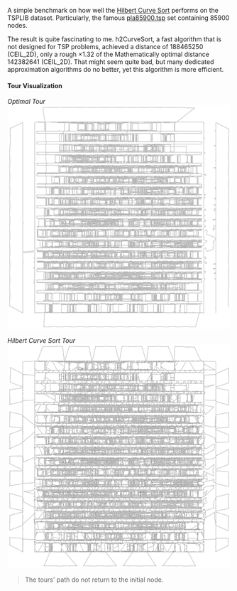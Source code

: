 A simple benchmark on how well the [Hilbert Curve Sort](https://github.com/CarbonicSoda/hilbert-curve-sort) performs on the TSPLIB dataset.
Particularly, the famous [pla85900.tsp](pla85900.tsp) set containing 85900 nodes.

The result is quite fascinating to me.
h2CurveSort, a fast algorithm that is not designed for TSP problems,
achieved a distance of $188465250$ (CEIL_2D), only a rough $\times 1.32$ of the Mathematically optimal distance $142382641$ (CEIL_2D).
That might seem quite bad, but many dedicated approximation algorithms do no better, yet this algorithm is more efficient.

#### Tour Visualization

_Optimal Tour_
![Optimal Tour](assets/pla85900_optimal.png)

_Hilbert Curve Sort Tour_
![Hilbert Curve Tour](assets/pla85900_hilbert_curve.png)

> The tours' path do not return to the initial node.
